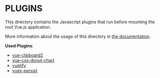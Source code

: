 # PLUGINS

This directory contains the Javascript plugins that run before mounting the root Vue.js application.

More information about the usage of this directory in [the documentation](https://nuxtjs.org/guide/plugins).

**Used Plugins**:

- [vue-clipboard2](https://github.com/Inndy/vue-clipboard2)
- [vue-css-donut-chart](https://github.com/dumptyd/vue-css-donut-chart)
- [vuetify](https://vuetifyjs.com)
- [vuex-persist](https://github.com/championswimmer/vuex-persist)

